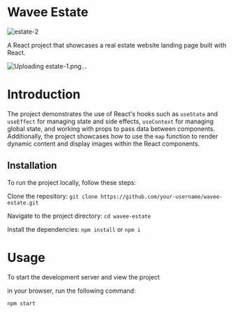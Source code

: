 
# Wavee Estate
![estate-2](https://github.com/Oghene-agba/Wavee-Estate/assets/72680556/d7216e59-6ceb-4f5b-84b0-528a8bc26ef6)

A React project that showcases a real estate website landing page built with React.

![Uploading estate-1.png…]()


# Introduction

The project demonstrates the use of React's hooks such as `useState` and `useEffect` for managing state and side effects, `useContext` for managing global state, and working with props to pass data between components. Additionally, the project showcases how to use the `map` function to render dynamic content and display images within the React components.

## Installation

To run the project locally, follow these steps:

Clone the repository: `git clone https://github.com/your-username/wavee-estate.git`

Navigate to the project directory: `cd wavee-estate`

Install the dependencies: `npm install` or `npm i`
    
# Usage

To start the development server and view the project 

in your browser, run the following command:

<pre><code>npm start</code></pre>


